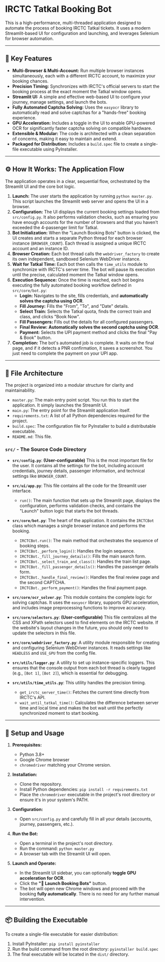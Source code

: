 # IRCTC Tatkal Booking Bot

This is a high-performance, multi-threaded application designed to automate the process of booking IRCTC Tatkal tickets. It uses a modern Streamlit-based UI for configuration and launching, and leverages Selenium for browser automation.

---

## 🌟 Key Features

- **Multi-Browser & Multi-Account:** Run multiple browser instances simultaneously, each with a different IRCTC account, to maximize your booking chances.
- **Precision Timing:** Synchronizes with IRCTC's official servers to start the booking process at the exact moment the Tatkal window opens.
- **Streamlit UI:** A simple and effective web-based UI to configure your journey, manage settings, and launch the bots.
- **Fully Automated Captcha Solving:** Uses the `easyocr` library to automatically read and solve captchas for a "hands-free" booking experience.
- **GPU Acceleration:** Includes a toggle in the UI to enable GPU-powered OCR for significantly faster captcha solving on compatible hardware.
- **Extensible & Modular:** The code is architected with a clean separation of concerns, making it easy to maintain and extend.
- **Packaged for Distribution:** Includes a `build.spec` file to create a single-file executable using PyInstaller.

---

## ⚙️ How It Works: The Application Flow

The application operates in a clear, sequential flow, orchestrated by the Streamlit UI and the core bot logic.

1.  **Launch:** The user starts the application by running `python master.py`. This script launches the Streamlit web server and opens the UI in a browser.
2.  **Configuration:** The UI displays the current booking settings loaded from `src/config.py`. It also performs validation checks, such as ensuring you have enough accounts for the number of browsers and that you haven't exceeded the 4-passenger limit for Tatkal.
3.  **Bot Initialization:** When the "Launch Booking Bots" button is clicked, the UI creates and starts a separate Python thread for each browser instance (`BROWSER_COUNT`). Each thread is assigned a unique IRCTC account and an instance ID.
4.  **Browser Creation:** Each bot thread calls the `webdriver_factory` to create its own independent, sandboxed Selenium WebDriver instance.
5.  **Wait for Tatkal Time:** Each bot then calls the `time_utils` module to synchronize with IRCTC's server time. The bot will pause its execution until the precise, calculated moment the Tatkal window opens.
6.  **Execution Sequence:** Once the time is reached, each bot begins executing the fully automated booking workflow defined in `src/core/bot.py`:
    - **Login:** Navigates to the site, fills credentials, and **automatically solves the captcha using OCR**.
    - **Fill Journey:** Fills the "From", "To", and "Date" details.
    - **Select Train:** Selects the Tatkal quota, finds the correct train and class, and clicks "Book Now".
    - **Fill Passengers:** Fills out the details for all configured passengers.
    - **Final Review:** **Automatically solves the second captcha using OCR**.
    - **Payment:** Selects the UPI payment method and clicks the final "Pay & Book" button.
7.  **Completion:** The bot's automated job is complete. It waits on the final page, and if it detects a PNR confirmation, it saves a screenshot. You just need to complete the payment on your UPI app.

---

## 📂 File Architecture

The project is organized into a modular structure for clarity and maintainability.

-   `master.py`: The main entry point script. You run this to start the application. It simply launches the Streamlit UI.
-   `main.py`: The entry point for the Streamlit application itself.
-   `requirements.txt`: A list of all Python dependencies required for the project.
-   `build.spec`: The configuration file for PyInstaller to build a distributable executable.
-   `README.md`: This file.

### `src/` - The Source Code Directory

-   **`src/config.py`**: **(User-configurable)** This is the most important file for the user. It contains all the settings for the bot, including account credentials, journey details, passenger information, and technical settings like `BROWSER_COUNT`.

-   **`src/ui/app.py`**: This file contains all the code for the Streamlit user interface.
    -   `run()`: The main function that sets up the Streamlit page, displays the configuration, performs validation checks, and contains the "Launch" button logic that starts the bot threads.

-   **`src/core/bot.py`**: The heart of the application. It contains the `IRCTCBot` class which manages a single browser instance and performs the booking.
    -   `IRCTCBot.run()`: The main method that orchestrates the sequence of booking steps.
    -   `IRCTCBot._perform_login()`: Handles the login sequence.
    -   `IRCTCBot._fill_journey_details()`: Fills the main search form.
    -   `IRCTCBot._select_train_and_class()`: Handles the train list page.
    -   `IRCTCBot._fill_passenger_details()`: Handles the passenger details form.
    -   `IRCTCBot._handle_final_review()`: Handles the final review page and the second CAPTCHA.
    -   `IRCTCBot._perform_payment()`: Handles the final payment page.

-   **`src/core/ocr_solver.py`**: This module contains the complete logic for solving captchas. It uses the `easyocr` library, supports GPU acceleration, and includes image preprocessing functions to improve accuracy.

-   **`src/core/selectors.py`**: **(User-configurable)** This file centralizes all the CSS and XPath selectors used to find elements on the IRCTC website. If the website's layout changes in the future, you should only need to update the selectors in this file.

-   **`src/core/webdriver_factory.py`**: A utility module responsible for creating and configuring Selenium WebDriver instances. It reads settings like `HEADLESS` and `USE_GPU` from the config file.

-   **`src/utils/logger.py`**: A utility to set up instance-specific loggers. This ensures that the console output from each bot thread is clearly tagged (e.g., `[Bot 1]`, `[Bot 2]`), which is essential for debugging.

-   **`src/utils/time_utils.py`**: This utility handles the precision timing.
    -   `get_irctc_server_time()`: Fetches the current time directly from IRCTC's API.
    -   `wait_until_tatkal_time()`: Calculates the difference between server time and local time and makes the bot wait until the perfectly synchronized moment to start booking.

---

## 🚀 Setup and Usage

1.  **Prerequisites:**
    -   Python 3.8+
    -   Google Chrome browser
    -   `chromedriver` matching your Chrome version.

2.  **Installation:**
    -   Clone the repository.
    -   Install Python dependencies: `pip install -r requirements.txt`
    -   Place the `chromedriver` executable in the project's root directory or ensure it's in your system's PATH.

3.  **Configuration:**
    -   Open `src/config.py` and carefully fill in all your details (accounts, journey, passengers, etc.).

4.  **Run the Bot:**
    -   Open a terminal in the project's root directory.
    -   Run the command: `python master.py`
    -   A browser tab with the Streamlit UI will open.

5.  **Launch and Operate:**
    -   In the Streamlit UI sidebar, you can optionally **toggle GPU acceleration for OCR**.
    -   Click the **"🚀 Launch Booking Bots"** button.
    -   The bot will open new Chrome windows and proceed with the booking **fully automatically**. There is no need for any further manual intervention.

---

## 📦 Building the Executable

To create a single-file executable for easier distribution:

1.  Install PyInstaller: `pip install pyinstaller`
2.  Run the build command from the root directory: `pyinstaller build.spec`
3.  The final executable will be located in the `dist/` directory.

